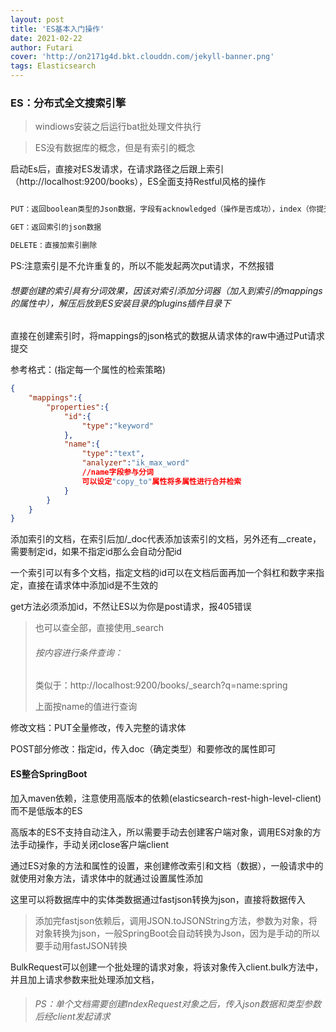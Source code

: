 ```yaml
---
layout: post
title: 'ES基本入门操作'
date: 2021-02-22
author: Futari
cover: 'http://on2171g4d.bkt.clouddn.com/jekyll-banner.png'
tags: Elasticsearch
---
```

### ES：分布式全文搜索引擎

> windiows安装之后运行bat批处理文件执行

> ES没有数据库的概念，但是有索引的概念



启动Es后，直接对ES发请求，在请求路径之后跟上索引（http://localhost:9200/books），ES全面支持Restful风格的操作

~~~ java

PUT：返回boolean类型的Json数据，字段有acknowledged（操作是否成功），index（你提交的索引名）

GET：返回索引的json数据

DELETE：直接加索引删除
~~~



PS:注意索引是不允许重复的，所以不能发起两次put请求，不然报错



###### 想要创建的索引具有分词效果，因该对索引添加分词器（加入到索引的mappings的属性中），解压后放到ES安装目录的plugins插件目录下

直接在创建索引时，将mappings的json格式的数据从请求体的raw中通过Put请求提交

参考格式：(指定每一个属性的检索策略)

```json
{
    "mappings":{
        "properties":{
            "id":{
                "type":"keyword"
            },
            "name":{
                "type":"text",
                "analyzer":"ik_max_word"
                //name字段参与分词
                可以设定"copy_to"属性将多属性进行合并检索
            }
        }
    }
}
```

添加索引的文档，在索引后加/_doc代表添加该索引的文档，另外还有__create，需要制定id，如果不指定id那么会自动分配id

一个索引可以有多个文档，指定文档的id可以在文档后面再加一个斜杠和数字来指定，直接在请求体中添加id是不生效的

get方法必须添加id，不然让ES以为你是post请求，报405错误

> 也可以查全部，直接使用_search
>
> ###### 按内容进行条件查询：
>
> 类似于：http://localhost:9200/books/_search?q=name:spring
>
> 上面按name的值进行查询

修改文档：PUT全量修改，传入完整的请求体

POST部分修改：指定id，传入doc（确定类型）和要修改的属性即可



#### ES整合SpringBoot

加入maven依赖，注意使用高版本的依赖(elasticsearch-rest-high-level-client)而不是低版本的ES

高版本的ES不支持自动注入，所以需要手动去创建客户端对象，调用ES对象的方法手动操作，手动关闭close客户端client

通过ES对象的方法和属性的设置，来创建修改索引和文档（数据），一般请求中的就使用对象方法，请求体中的就通过设置属性添加

这里可以将数据库中的实体类数据通过fastjson转换为json，直接将数据传入

> 添加完fastjson依赖后，调用JSON.toJSONString方法，参数为对象，将对象转换为json，一般SpringBoot会自动转换为Json，因为是手动的所以要手动用fastJSON转换



BulkRequest可以创建一个批处理的请求对象，将该对象传入client.bulk方法中，并且加上请求参数来批处理添加文档，

> ######  PS：单个文档需要创建IndexRequest对象之后，传入json数据和类型参数后经client发起请求